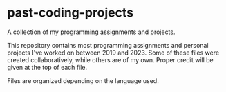 # past-coding-projects
A collection of my programming assignments and projects.

This repository contains most programming assignments and personal projects I've worked on between 2019 and 2023.
Some of these files were created collaboratively, while others are of my own. Proper credit will be given at the top of each file.

Files are organized depending on the language used.
